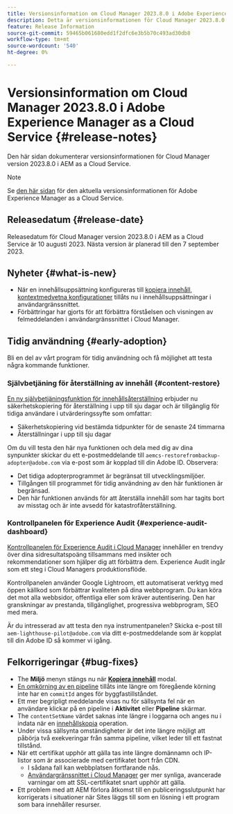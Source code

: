```yaml
---
title: Versionsinformation om Cloud Manager 2023.8.0 i Adobe Experience Manager as a Cloud Service
description: Detta är versionsinformationen för Cloud Manager 2023.8.0 i AEM as a Cloud Service.
feature: Release Information
source-git-commit: 59465b061680edd1f2dfc6e3b5b70c493ad30db8
workflow-type: tm+mt
source-wordcount: '540'
ht-degree: 0%

---
```



# Versionsinformation om Cloud Manager 2023.8.0 i Adobe Experience Manager as a Cloud Service {#release-notes}

Den här sidan dokumenterar versionsinformationen för Cloud Manager version 2023.8.0 i AEM as a Cloud Service.

>[!NOTE]
>
>Se [den här sidan](/help/release-notes/release-notes-cloud/release-notes-current.md) för den aktuella versionsinformationen för Adobe Experience Manager as a Cloud Service.

## Releasedatum {#release-date}

Releasedatum för Cloud Manager version 2023.8.0 i AEM as a Cloud Service är 10 augusti 2023. Nästa version är planerad till den 7 september 2023.

## Nyheter {#what-is-new}

* När en innehållsuppsättning konfigureras till [kopiera innehåll,](/help/implementing/developing/tools/content-copy.md) [kontextmedvetna konfigurationer](/help/implementing/developing/introduction/configurations.md) tillåts nu i innehållsuppsättningar i användargränssnittet.
* Förbättringar har gjorts för att förbättra förståelsen och visningen av felmeddelanden i användargränssnittet i Cloud Manager.

## Tidig användning {#early-adoption}

Bli en del av vårt program för tidig användning och få möjlighet att testa några kommande funktioner.

### Självbetjäning för återställning av innehåll {#content-restore}

[En ny självbetjäningsfunktion för innehållsåterställning](/help/operations/restore.md) erbjuder nu säkerhetskopiering för återställning i upp till sju dagar och är tillgänglig för tidiga användare i utvärderingssyfte som omfattar:

* Säkerhetskopiering vid bestämda tidpunkter för de senaste 24 timmarna
* Återställningar i upp till sju dagar

Om du vill testa den här nya funktionen och dela med dig av dina synpunkter skickar du ett e-postmeddelande till `aemcs-restorefrombackup-adopter@adobe.com` via e-post som är kopplad till din Adobe ID. Observera:

* Det tidiga adopterprogrammet är begränsat till utvecklingsmiljöer.
* Tillgången till programmet för tidig användning av den här funktionen är begränsad.
* Den här funktionen används för att återställa innehåll som har tagits bort av misstag och är inte avsedd för katastrofåterställning.

### Kontrollpanelen för Experience Audit {#experience-audit-dashboard}

[Kontrollpanelen för Experience Audit i Cloud Manager](/help/implementing/cloud-manager/experience-audit-dashboard.md) innehåller en trendvy över dina sidresultatspoäng tillsammans med insikter och rekommendationer som hjälper dig att förbättra dem. Experience Audit ingår som ett steg i Cloud Managers produktionsflöde.

Kontrollpanelen använder Google Lightroom, ett automatiserat verktyg med öppen källkod som förbättrar kvaliteten på dina webbprogram. Du kan köra det mot alla webbsidor, offentliga eller som kräver autentisering. Den har granskningar av prestanda, tillgänglighet, progressiva webbprogram, SEO med mera.

Är du intresserad av att testa den nya instrumentpanelen? Skicka e-post till `aem-lighthouse-pilot@adobe.com` via ditt e-postmeddelande som är kopplat till din Adobe ID så kommer vi igång.

## Felkorrigeringar {#bug-fixes}

* The **Miljö** menyn stängs nu när **[Kopiera innehåll](/help/implementing/developing/tools/content-copy.md)** modal.
* [En omkörning av en pipeline](/help/implementing/cloud-manager/deploy-code.md#reexecute-deployment) tillåts inte längre om föregående körning inte har en `commitId` anges för byggfastillståndet.
* Ett mer begripligt meddelande visas nu för sällsynta fel när en användare klickar på en pipeline i **Aktivitet** eller **Pipeline** skärmar.
* The `contentSetName` värdet saknas inte längre i loggarna och anges nu i indata när en [innehållskopia](/help/implementing/developing/tools/content-copy.md) operation.
* Under vissa sällsynta omständigheter är det inte längre möjligt att påbörja två exekveringar från samma pipeline, vilket leder till ett fastnat tillstånd.
* När ett certifikat upphör att gälla tas inte längre domännamn och IP-listor som är associerade med certifikatet bort från CDN.
   * I sådana fall kan webbplatsen fortfarande nås.
   * [Användargränssnittet i Cloud Manager](/help/implementing/cloud-manager/managing-ssl-certifications/introduction.md) ger mer synliga, avancerade varningar om att SSL-certifikatet snart upphör att gälla.
* Ett problem med att AEM förlora åtkomst till en publiceringsslutpunkt har korrigerats i situationer när Sites läggs till som en lösning i ett program som bara innehåller resurser.
